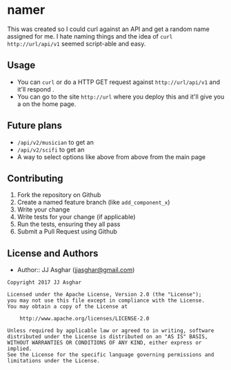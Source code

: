 # namer

This was created so I could curl against an API and get a random name
assigned for me. I hate naming things and the idea of `curl http://url/api/v1`
seemed script-able and easy.

## Usage

- You can `curl` or do a HTTP GET request against `http://url/api/v1` and it'll respond <adjective-noun>.
- You can go to the site `http://url` where you deploy this and it'll give you a <adjective-noun> on the home page.

## Future plans

- `/api/v2/musician` to get an <adjective-musician>
- `/api/v2/scifi` to get an <adjective-scificharacter>
- A way to select options like above from above from the main page

## Contributing
1. Fork the repository on Github
2. Create a named feature branch (like `add_component_x`)
3. Write your change
4. Write tests for your change (if applicable)
5. Run the tests, ensuring they all pass
6. Submit a Pull Request using Github

## License and Authors
- Author:: JJ Asghar (jjasghar@gmail.com)

```text
Copyright 2017 JJ Asghar

Licensed under the Apache License, Version 2.0 (the "License");
you may not use this file except in compliance with the License.
You may obtain a copy of the License at

    http://www.apache.org/licenses/LICENSE-2.0

Unless required by applicable law or agreed to in writing, software
distributed under the License is distributed on an "AS IS" BASIS,
WITHOUT WARRANTIES OR CONDITIONS OF ANY KIND, either express or implied.
See the License for the specific language governing permissions and
limitations under the License.
```
